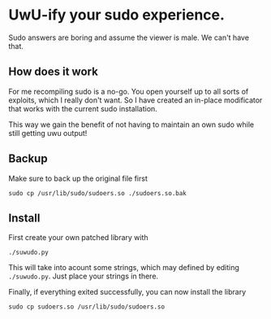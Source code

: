 # UwU-ify your sudo experience.

Sudo answers are boring and assume the viewer is male. We can't have that.

## How does it work

For me recompiling sudo is a no-go. You open yourself up to all sorts of exploits, which I really don't want.
So I have created an in-place modificator that works with the current sudo installation.

This way we gain the benefit of not having to maintain an own sudo while still getting uwu output!


## Backup

Make sure to back up the original file first
```shell
sudo cp /usr/lib/sudo/sudoers.so ./sudoers.so.bak
```

## Install

First create your own patched library with 
```shell
./suwudo.py
```

This will take into acount some strings, which may defined by editing `./suwudo.py`. Just place your strings in there.

Finally, if everything exited successfully, you can now install the library
```
sudo cp sudoers.so /usr/lib/sudo/sudoers.so
```
